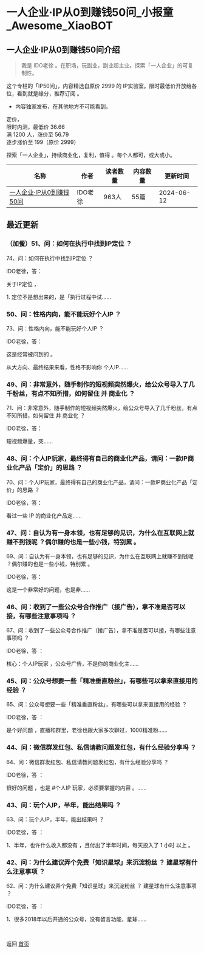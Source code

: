 # 一人企业·IP从0到赚钱50问_小报童_Awesome_XiaoBOT

## 一人企业·IP从0到赚钱50问介绍
> 我是 IDO老徐 。在职场，玩副业，副业超主业。探索「一人企业」的可复制性。    
    
这个专栏的「IP50问」，内容精选自原价 2999 的 IP实验室。限时最低价开放给各位，看到就是缘分，推荐订阅 。    
    
* 内容独家发布，在其他地方不可能看到。    
    
定价，    
限时内测，最低价 36.66    
满 1200 人，涨价至 56.79    
逐步涨价至 199（原价 2999）    
    
探索「一人企业」，持续商业化，复利，值得 。每个人都可，或大或小。  
  


|名称|作者|读者数量|内容数量|更新时间|
|---|---|---|---|---|
|[一人企业·IP从0到赚钱50问](https://xiaobot.net/p/ip50?refer=9c3f1c95-a052-465a-9902-f6d75080262a)|IDO老徐|963人|55篇|2024-06-12|

## 最近更新
### （加餐）51、问：如何在执行中找到IP定位 ？

74、问：如何在执行中找到IP定位 ？

IDO老徐，答：

关于IP定位 ，

1\. 定位不是想出来的，是「执行过程中试......

### 50、问：性格内向，能不能玩好个人IP ？

73、问：性格内向，能不能玩好个人IP ？

IDO老徐，答：

这是经常被问到的 。

从大方向、最终结果来看，性格不影响你 个人IP......

### 49、问：非常意外，随手制作的短视频突然爆火，给公众号导入了几千粉丝，有点不知所措，如何留住 并 商业化 ？

71、问：非常意外，随手制作的短视频突然爆火，给公众号导入了几千粉丝，有点不知所措，如何留住 并 商业化 ？

IDO老徐，答：

短视频爆量，突......

### 48、问：个人IP玩家，最终得有自己的商业化产品，请问：一款IP商业化产品「定价」的思路 ？

70、问：个人IP玩家，最终得有自己的商业化产品，请问：一款IP商业化产品「定价」的思路 ？

IDO老徐，答：

看过一些 IP 的商业化产品定......

### 47、问：自认为有一身本领，也有足够的见识，为什么在互联网上就赚不到钱呢 ？偶尔赚的也是一些小钱，特别累 。

69、问：自认为有一身本领，也有足够的见识，为什么在互联网上就赚不到钱呢 ？偶尔赚的也是一些小钱，特别累 。

IDO老徐，答：

这是一个非常好的问题，也是非......

### 46、问：收到了一些公众号合作推广（接广告），拿不准是否可以接，有哪些注意事项吗 ？

67、问：收到了一些公众号合作推广（接广告），拿不准是否可以接，有哪些注意事项吗 ？

IDO老徐，答 ：

核心：个人IP玩家 ，公众号广告，不是你的商业化主......

### 45、问：公众号想要一些「精准垂直粉丝」，有哪些可以拿来直接用的经验 ？

65、问：公众号想要一些「精准垂直粉丝」，有哪些可以拿来直接用的经验 ？

IDO老徐，答 ：

是个好问题 ，直播和群里，老徐也跟大家多次聊过，1000精准粉......

### 44、问：微信群发红包、私信请教问题发红包，有什么经验分享吗 ？

64、问：微信群发红包、私信请教问题发红包，有什么经验分享吗 ？

IDO老徐，答 ：

很好的问题 ，也是 #个人IP  玩家，必须要掌握的内容 。......

### 43、问：玩个人IP，半年，能出结果吗 ？

63、问：玩个人IP，半年，能出结果吗 ？

IDO老徐，答 ：

1、半年，也许什么收入都没有 ，且付出了半年时间，每天投入了 1 小时 以上 。

### 42、问：为什么建议弄个免费「知识星球」来沉淀粉丝 ？ 建星球有什么注意事项 ？

62、问：为什么建议弄个免费「知识星球」来沉淀粉丝 ？ 建星球有什么注意事项 ？

IDO老徐，答 ：

1、很多2018年以后开通的公众号，没有留言功能，星球......


<a href="https://github.com/Reno9527/awesome-xiaobot" style="color: white; text-decoration: none;">awesome-xiaobot</a>

返回 [首页](../README.md)
